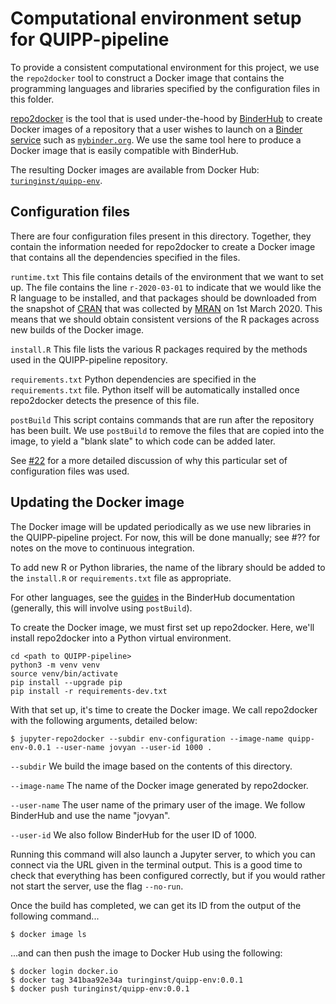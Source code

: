 # Computational environment setup for QUIPP-pipeline

To provide a consistent computational environment for this project, we use the `repo2docker` tool to construct a Docker image that contains the programming languages and libraries specified by the configuration files in this folder.

[repo2docker](https://repo2docker.readthedocs.io/en/latest/) is the tool that is used under-the-hood by [BinderHub](https://binderhub.readthedocs.io/en/latest/) to create Docker images of a repository that a user wishes to launch on a [Binder service](https://mybinder.readthedocs.io/en/latest/) such as [`mybinder.org`](https://mybinder.org/).
We use the same tool here to produce a Docker image that is easily compatible with BinderHub.

The resulting Docker images are available from Docker Hub: [`turinginst/quipp-env`](https://hub.docker.com/r/turinginst/quipp-env).


## Configuration files

There are four configuration files present in this directory.
Together, they contain the information needed for repo2docker to create a Docker image that contains all the dependencies specified in the files.

`runtime.txt`
This file contains details of the environment that we want to set up.
The file contains the line `r-2020-03-01` to indicate that we would like the R language to be installed, and that packages should be downloaded from the snapshot of [CRAN](https://cran.r-project.org/) that was collected by [MRAN](https://mran.microsoft.com/timemachine) on 1st March 2020.
This means that we should obtain consistent versions of the R packages across new builds of the Docker image.

`install.R`
This file lists the various R packages required by the methods used in the QUIPP-pipeline repository.

`requirements.txt`
Python dependencies are specified in the `requirements.txt` file.
Python itself will be automatically installed once repo2docker detects the presence of this file.

`postBuild`
This script contains commands that are run after the repository has been built.
We use `postBuild` to remove the files that are copied into the image, to yield a "blank slate" to which code can be added later.

See [#22](https://github.com/alan-turing-institute/QUIPP-pipeline/issues/22) for a more detailed discussion of why this particular set of configuration files was used.


## Updating the Docker image

The Docker image will be updated periodically as we use new libraries in the QUIPP-pipeline project.
For now, this will be done manually; see #?? for notes on the move to continuous integration.

To add new R or Python libraries, the name of the library should be added to the `install.R` or `requirements.txt` file as appropriate.

For other languages, see the [guides](https://mybinder.readthedocs.io/en/latest/howto/languages.html) in the BinderHub documentation (generally, this will involve using `postBuild`).

To create the Docker image, we must first set up repo2docker.
Here, we'll install repo2docker into a Python virtual environment.
```
cd <path to QUIPP-pipeline>
python3 -m venv venv
source venv/bin/activate
pip install --upgrade pip
pip install -r requirements-dev.txt
```

With that set up, it's time to create the Docker image.
We call repo2docker with the following arguments, detailed below:
```
$ jupyter-repo2docker --subdir env-configuration --image-name quipp-env-0.0.1 --user-name jovyan --user-id 1000 .
```
`--subdir` We build the image based on the contents of this directory.

`--image-name` The name of the Docker image generated by repo2docker.

`--user-name` The user name of the primary user of the image. We follow BinderHub and use the name "jovyan".

`--user-id` We also follow BinderHub for the user ID of 1000.

Running this command will also launch a Jupyter server, to which you can connect via the URL given in the terminal output.
This is a good time to check that everything has been configured correctly, but if you would rather not start the server, use the flag `--no-run`.

Once the build has completed, we can get its ID from the output of the following command...
```
$ docker image ls
```
...and can then push the image to Docker Hub using the following:
```
$ docker login docker.io
$ docker tag 341baa92e34a turinginst/quipp-env:0.0.1
$ docker push turinginst/quipp-env:0.0.1
```
